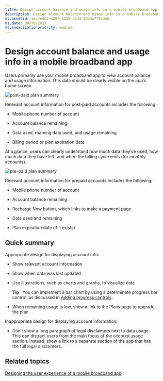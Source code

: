 ```yaml
---
title: Design account balance and usage info in a mobile broadband app
description: Design account balance and usage info in a mobile broadband app
ms.assetid: aec4e4b3-d207-4319-a134-29b4a773c3a6
ms.date: 04/20/2017
ms.localizationpriority: medium
---
```


# Design account balance and usage info in a mobile broadband app


Users primarily use your mobile broadband app to view account balance and usage information. This data should be clearly visible on the app’s home screen.

![post-paid plan summary](images/mb-fig1-postpaidplansummary.png)

Relevant account information for post-paid accounts includes the following:

-   Mobile phone number of account

-   Account balance remaining

-   Data used, roaming data used, and usage remaining

-   Billing period or plan expiration date

At a glance, users can clearly understand how much data they’ve used, how much data they have left, and when the billing cycle ends (for monthly accounts).

![pre-paid plan summary](images/mb-fig2-prepaidplansummary.png)

Relevant account information for prepaid accounts includes the following:

-   Mobile phone number of account

-   Account balance remaining

-   Recharge Now button, which links to make a payment page

-   Data used and remaining

-   Plan expiration date (if it exists)

## <span id="Quick_summary"></span><span id="quick_summary"></span><span id="QUICK_SUMMARY"></span>Quick summary


Appropriate design for displaying account info:

-   Show relevant account information

-   Show when data was last updated

-   Use illustrations, such as charts and graphs, to visualize data

    **Tip**  
    You can implement a bar chart by using a determinate progress bar control, as discussed in [Adding progress controls](/previous-versions/windows/apps/hh465428(v=win.10)).

     

-   When remaining usage is low, show a link to the Plans page to upgrade the plan

Inappropriate design for displaying account information:

-   Don’t show a long paragraph of legal disclaimers next to data usage. This can distract users from the main focus of the account usage section. Instead, show a link to a separate section of the app that has the full legal disclaimers.

## <span id="related_topics"></span>Related topics


[Designing the user experience of a mobile broadband app](designing-the-user-experience-of-a-mobile-broadband-app.md)

 

